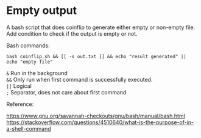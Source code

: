 # Empty output

A bash script that does coinflip to generate either empty or non-empty file.  
Add condition to check if the output is empty or not.

Bash commands:

`bash coinflip.sh && [[ -s out.txt ]] && echo "result generated" || echo "empty file"`

`&` Run in the background  
`&&` Only run when first command is successfully executed.  
`||` Logical  
`;` Separator, does not care about first command  

Reference:  

https://www.gnu.org/savannah-checkouts/gnu/bash/manual/bash.html  
https://stackoverflow.com/questions/4510640/what-is-the-purpose-of-in-a-shell-command
